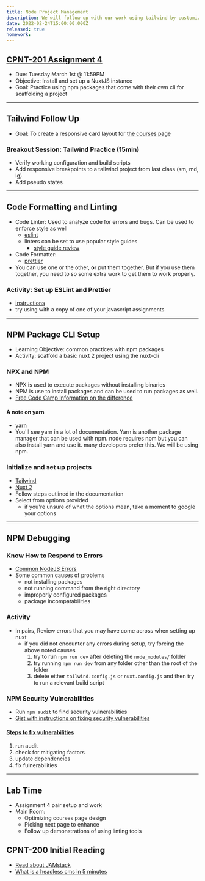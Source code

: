 ```yaml
---
title: Node Project Management
description: We will follow up with our work using tailwind by customizing site content, and then we will look at how to organize and manage a node project by exploring nuxtjs.
date: 2022-02-24T15:00:00.000Z
released: true
homework:
---
```


## [CPNT-201 Assignment 4]('/cpnt-201/assignments/assignment-4')

- Due: Tuesday March 1st @ 11:59PM
- Objective: Install and set up a NuxtJS instance
- Goal: Practice using npm packages that come with their own cli for scaffolding a project

---

## Tailwind Follow Up

- Goal: To create a responsive card layout for [the courses page](https://sait-wbdv.netlify.app/courses)

### Breakout Session: Tailwind Practice (15min)

- Verify working configuration and build scripts
- Add responsive breakpoints to a tailwind project from last class (sm, md, lg)
- Add pseudo states

---

## Code Formatting and Linting

- Code Linter: Used to analyze code for errors and bugs. Can be used to enforce style as well
  - [eslint](https://eslint.org/)
  - linters can be set to use popular style guides
    - [style guide review](https://betterprogramming.pub/comparing-the-top-three-style-guides-and-setting-them-up-with-eslint-98ea0d2fc5b7)
- Code Formatter:
  - [prettier](https://prettier.io/)
- You can use one or the other, **or** put them together. But if you use them together, you need to so some extra work to get them to work properly.

### Activity: Set up ESLint and Prettier

- [instructions](https://gist.github.com/lilyx13/94b786a87c5ed52e81382cd467542ae4)
- try using with a copy of one of your javascript assignments

---

## NPM Package CLI Setup

- Learning Objective: common practices with npm packages
- Activity: scaffold a basic nuxt 2 project using the nuxt-cli

### NPX and NPM

- NPX is used to execute packages without installing binaries
- NPM is use to install packages and can be used to run packages as well.
- [Free Code Camp Information on the difference](https://www.freecodecamp.org/news/npm-vs-npx-whats-the-difference/)

#### A note on yarn

- [yarn](https://yarnpkg.com/)
- You'll see yarn in a lot of documentation. Yarn is another package manager that can be used with npm. node requires npm but you can also install yarn and use it. many developers prefer this. We will be using npm.

### Initialize and set up projects

- [Tailwind](https://tailwindcss.com/docs/installation)
- [Nuxt 2](https://nuxtjs.org/docs/get-started/installation/)
- Follow steps outlined in the documentation
- Select from options provided
  - if you're unsure of what the options mean, take a moment to google your options

---

## NPM Debugging

### Know How to Respond to Errors

- [Common NodeJS Errors](https://docs.npmjs.com/common-errors)
- Some common causes of problems
  - not installing packages
  - not running command from the right directory
  - improperly configured packages
  - package incompatabilities

### Activity

- In pairs, Review errors that you may have come across when setting up nuxt
  - if you did not encounter any errors during setup, try forcing the above noted causes
    1. try to run `npm run dev` after deleting the `node_modules/` folder
    2. try running `npm run dev` from any folder other than the root of the folder
    3. delete either `tailwind.config.js` or `nuxt.config.js` and then try to run a relevant build script

### NPM Security Vulnerabilities

- Run `npm audit` to find security vulnerabilities
- [Gist with instructions on fixing security vulnerabilities](https://gist.github.com/lilyx13/52a4356d5cb7eee315d71493c693b59b)

#### [Steps to fix vulnerabilities](https://docs.npmjs.com/auditing-package-dependencies-for-security-vulnerabilities)

1. run audit
2. check for mitigating factors
3. update dependencies
4. fix fulnerabilities

---

## Lab Time

- Assignment 4 pair setup and work
- Main Room:
  - Optimizing courses page design
  - Picking next page to enhance
  - Follow up demonstrations of using linting tools

<home-work :home-work="homework">

## CPNT-200 Initial Reading

- [Read about JAMstack](https://jamstack.org/what-is-jamstack/)
- [What is a headless cms in 5 minutes](https://www.storyblok.com/tp/headless-cms-explained)

</home-work>
